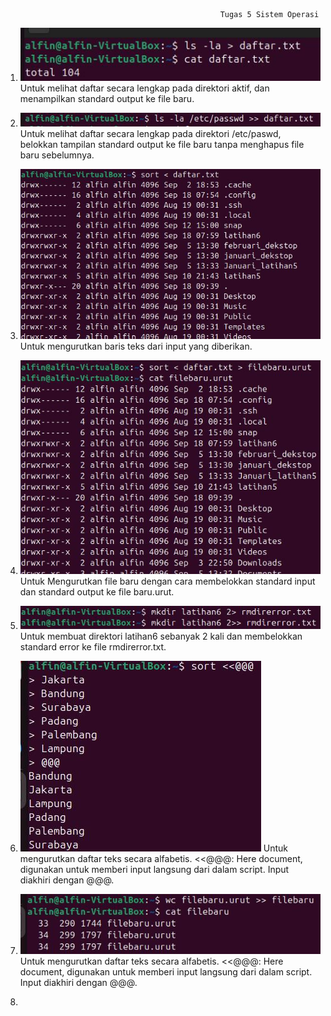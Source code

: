                                                     Tugas 5 Sistem Operasi


1.  ![1](https://github.com/fatsyaalfin15/Sistem-Operasi/blob/main/%60Tugas5/1.jpg?raw=true)
     Untuk melihat daftar secara lengkap pada direktori aktif, dan menampilkan standard output ke file 
     baru. 

2.  ![2](https://github.com/fatsyaalfin15/Sistem-Operasi/blob/main/%60Tugas5/2.jpg?raw=true)
    Untuk  melihat daftar secara lengkap pada direktori /etc/paswd, belokkan tampilan standard output 
    ke file baru tanpa menghapus file baru sebelumnya.  

3.   ![3](https://github.com/fatsyaalfin15/Sistem-Operasi/blob/main/%60Tugas5/3.jpg?raw=true)
     Untuk mengurutkan baris teks dari input yang diberikan.

4.  ![4](https://github.com/fatsyaalfin15/Sistem-Operasi/blob/main/%60Tugas5/4.jpg?raw=true)
     Untuk Mengurutkan file baru dengan cara membelokkan standard input dan standard output ke file 
     baru.urut. 

5.  ![5](https://github.com/fatsyaalfin15/Sistem-Operasi/blob/main/%60Tugas5/5.jpg?raw=true)
     Untuk membuat direktori latihan6 sebanyak 2 kali dan membelokkan standard error ke file 
     rmdirerror.txt.  

6.  ![6](https://github.com/fatsyaalfin15/Sistem-Operasi/blob/main/%60Tugas5/6.jpg?raw=true)
     Untuk mengurutkan daftar teks secara alfabetis. <<@@@: Here document, digunakan untuk memberi input langsung dari dalam 
     script. Input diakhiri dengan @@@.

7.  ![7](https://github.com/fatsyaalfin15/Sistem-Operasi/blob/main/%60Tugas5/7.jpg?raw=true)
     Untuk mengurutkan daftar teks secara alfabetis. <<@@@: Here document, digunakan untuk memberi input langsung dari dalam 
     script. Input diakhiri dengan @@@.

8. 

